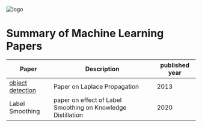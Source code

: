 

![logo](https://github.com/vasanthgx/ML-DL-Paper-Explanations/blob/main/images/logo.gif)


# Summary of Machine Learning Papers

|Paper|Description|published year|
|-----|-------|-----|
|[object detection](https://github.com/vasanthgx/review1)| Paper on Laplace Propagation|2013|
|Label Smoothing| paper on effect of Label Smoothing on Knowledge Distillation | 2020|



